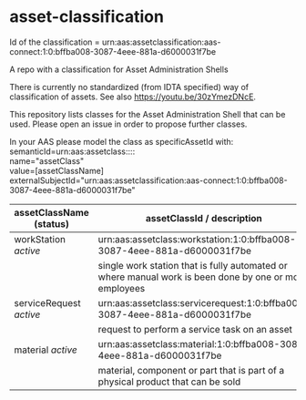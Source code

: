 # asset-classification

Id of the classification = urn:aas:assetclassification:aas-connect:1:0:bffba008-3087-4eee-881a-d6000031f7be

A repo with a classification for Asset Administration Shells

There is currently no standardized (from IDTA specified) way of classification of assets. See also https://youtu.be/30zYmezDNcE. 

This repository lists classes for the Asset Administration Shell that can be used. Please open an issue in order to propose further classes.

In your AAS please model the class as specificAssetId with: 
semanticId=urn:aas:assetclass:<assetClassName>:<version>:<revision>:<uuidId>  
name="assetClass"  
value=[assetClassName]  
externalSubjectId="urn:aas:assetclassification:aas-connect:1:0:bffba008-3087-4eee-881a-d6000031f7be"



| assetClassName (status)     | assetClassId / description                                                  | 
| --------------------------- | --------------------------------------------------------------------------- | 
| workStation *active*        | urn:aas:assetclass:workstation:1:0:bffba008-3087-4eee-881a-d6000031f7be     |
|                             |single work station that is fully automated or where manual work is been done by one or more employees    
| serviceRequest *active*     | urn:aas:assetclass:servicerequest:1:0:bffba008-3087-4eee-881a-d6000031f7be  |
|                             |request to perform a service task on an asset    
| material *active*           | urn:aas:assetclass:material:1:0:bffba008-3087-4eee-881a-d6000031f7be  |
|                             |material, component or part that is part of a physical product that can be sold 
